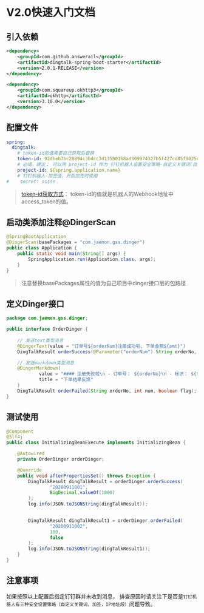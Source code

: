 # V2.0快速入门文档

## 引入依赖
```xml
<dependency>
    <groupId>com.github.answerail</groupId>
    <artifactId>dingtalk-spring-boot-starter</artifactId>
    <version>2.0.1-RELEASE</version>
</dependency>

<dependency>
    <groupId>com.squareup.okhttp3</groupId>
    <artifactId>okhttp</artifactId>
    <version>3.10.0</version>
</dependency>
```



## 配置文件

```yml
spring:
  dingtalk:
    # token-id的值需要自己获取后替换
    token-id: 92dbeb7bc28894c3bdcc3d13590168ad309974327b5f427cd85f9025ebb520ai
    # 必填，建议： 可以用 project-id 作为 钉钉机器人设置安全策略-自定义关键词(自定义关键词有长度限制，可自行截取前缀或后缀)
    project-id: ${spring.application.name}
    # 钉钉机器人-加签值，开启加签时使用
#    secret: sssss
```

> [token-id获取方式](https://ding-doc.dingtalk.com/doc#/serverapi3/iydd5h/26eaddd5)： token-id的值就是机器人的Webhook地址中access_token的值。

 

## 启动类添加注释@DingerScan

```java
@SpringBootApplication
@DingerScan(basePackages = "com.jaemon.gss.dinger")
public class Application {
    public static void main(String[] args) {
        SpringApplication.run(Application.class, args);
    }
}
```

> 注意替换basePackages属性的值为自己项目中dinger接口层的包路径



## 定义Dinger接口

```java
package com.jaemon.gss.dinger;

public interface OrderDinger {
    
    // 发送text类型消息
    @DingerText(value = "订单号${orderNum}注册成功啦, 下单金额${amt}")
    DingTalkResult orderSuccess(@Parameter("orderNum") String orderNo, @Parameter("amt") BigDecimal amt);

    // 发送markdown类型消息
    @DingerMarkdown(
            value = "#### 注册失败啦\n - 订单号： ${orderNo}\n - 标识： ${flag}\n - 数量： ${num}",
            title = "下单结果反馈"
    )
    DingTalkResult orderFailed(String orderNo, int num, boolean flag);
}
```



## 测试使用

```java
@Component
@Slf4j
public class InitializingBeanExecute implements InitializingBean {

    @Autowired
    private OrderDinger orderDinger;

    @Override
    public void afterPropertiesSet() throws Exception {
        DingTalkResult dingTalkResult = orderDinger.orderSuccess( 
                "20200911001", 
                BigDecimal.valueOf(1000)
        );
        log.info(JSON.toJSONString(dingTalkResult));

        
        DingTalkResult dingTalkResult1 = orderDinger.orderFailed(
                "20200911002", 
                100, 
                false
        );
        log.info(JSON.toJSONString(dingTalkResult1));
    }
}
```



## 注意事项

如果按照以上配置后指定钉钉群并未收到消息， 排查原因时请关注下是否是`钉钉机器人有三种安全设置策略（自定义关键词、加签，IP地址段）`问题导致。

